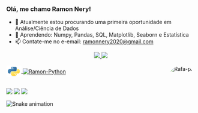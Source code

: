 ### Olá, me chamo Ramon Nery!

- 🔭 Atualmente estou procurando uma primeira oportunidade em Análise/Ciência de Dados
- 🌱 Aprendendo: Numpy, Pandas, SQL, Matplotlib, Seaborn e Estatística
- 📫 Contate-me no e-email: ramonnery2020@gmail.com

<div align="center">
  <a href="https://github.com/ramonnery">
  <img height="150em" src="https://github-readme-stats.vercel.app/api?username=ramonnery&show_icons=true&theme=tokyonight&include_all_commits=true&count_private=true"/>
  <img height="150em" src="https://github-readme-stats.vercel.app/api/top-langs/?username=ramonnery&layout=compact&langs_count=7&theme=tokyonight"/>
</div>
<div style="display: inline_block"><br>
  <img align="center" alt="Ramon-Python" height="30" width="40" src="https://raw.githubusercontent.com/devicons/devicon/master/icons/python/python-original.svg">
  <img align="center" alt="Ramon-Python" height="30" width="40" src="https://cdn.jsdelivr.net/gh/devicons/devicon/icons/pandas/pandas-original-wordmark.svg" />
  <img align="right" alt="Rafa-pic" height="150" style="border-radius:50px;" src="https://i.picasion.com/pic92/940d9f01e307a88f7da4c4709d4320f6.gif">
</div>

##

<div> 
  <a href="https://www.instagram.com/ramonnery.jpeg" target="_blank"><img src="https://img.shields.io/badge/-Instagram-%23E4405F?style=for-the-badge&logo=instagram&logoColor=white" target="_blank"></a>
  <a href = "mailto:ramonnery2020@gmail.com"><img src="https://img.shields.io/badge/-Gmail-%23333?style=for-the-badge&logo=gmail&logoColor=white" target="_blank"></a>
  <a href="https://www.linkedin.com/in/ramon-nery-4993151b1/" target="_blank"><img src="https://img.shields.io/badge/-LinkedIn-%230077B5?style=for-the-badge&logo=linkedin&logoColor=white" target="_blank"></a> 
 
  ![Snake animation](https://github.com/ramonnery/ramonnery/blob/output/github-contribution-grid-snake.svg)
 
</div>
